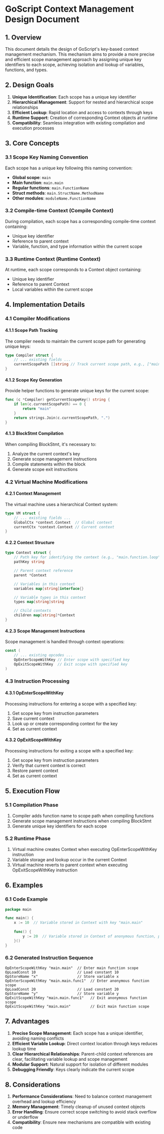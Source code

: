 # GoScript Context Management Design Document

## 1. Overview

This document details the design of GoScript's key-based context management mechanism. This mechanism aims to provide a more precise and efficient scope management approach by assigning unique key identifiers to each scope, achieving isolation and lookup of variables, functions, and types.

## 2. Design Goals

1. **Unique Identification**: Each scope has a unique key identifier
2. **Hierarchical Management**: Support for nested and hierarchical scope relationships
3. **Efficient Lookup**: Rapid location and access to contexts through keys
4. **Runtime Support**: Creation of corresponding Context objects at runtime
5. **Compatibility**: Seamless integration with existing compilation and execution processes

## 3. Core Concepts

### 3.1 Scope Key Naming Convention

Each scope has a unique key following this naming convention:

- **Global scope**: `main`
- **Main function**: `main.main`
- **Regular functions**: `main.FunctionName`
- **Struct methods**: `main.StructName.MethodName`
- **Other modules**: `moduleName.FunctionName`

### 3.2 Compile-time Context (Compile Context)

During compilation, each scope has a corresponding compile-time context containing:
- Unique key identifier
- Reference to parent context
- Variable, function, and type information within the current scope

### 3.3 Runtime Context (Runtime Context)

At runtime, each scope corresponds to a Context object containing:
- Unique key identifier
- Reference to parent Context
- Local variables within the current scope

## 4. Implementation Details

### 4.1 Compiler Modifications

#### 4.1.1 Scope Path Tracking

The compiler needs to maintain the current scope path for generating unique keys:

```go
type Compiler struct {
    // ... existing fields ...
    currentScopePath []string // Track current scope path, e.g., ["main", "main"] for main function
}
```

#### 4.1.2 Scope Key Generation

Provide helper functions to generate unique keys for the current scope:

```go
func (c *Compiler) getCurrentScopeKey() string {
    if len(c.currentScopePath) == 0 {
        return "main"
    }
    return strings.Join(c.currentScopePath, ".")
}
```

#### 4.1.3 BlockStmt Compilation

When compiling BlockStmt, it's necessary to:
1. Analyze the current context's key
2. Generate scope management instructions
3. Compile statements within the block
4. Generate scope exit instructions

### 4.2 Virtual Machine Modifications

#### 4.2.1 Context Management

The virtual machine uses a hierarchical Context system:

```go
type VM struct {
    // ... existing fields ...
    GlobalCtx *context.Context  // Global context
    currentCtx *context.Context // Current context
}
```

#### 4.2.2 Context Structure

```go
type Context struct {
    // Path key for identifying the context (e.g., "main.function.loop")
    pathKey string

    // Parent context reference
    parent *Context

    // Variables in this context
    variables map[string]interface{}

    // Variable types in this context
    types map[string]string

    // Child contexts
    children map[string]*Context
}
```

#### 4.2.3 Scope Management Instructions

Scope management is handled through context operations:

```go
const (
    // ... existing opcodes ...
    OpEnterScopeWithKey // Enter scope with specified key
    OpExitScopeWithKey  // Exit scope with specified key
)
```

### 4.3 Instruction Processing

#### 4.3.1 OpEnterScopeWithKey

Processing instructions for entering a scope with a specified key:
1. Get scope key from instruction parameters
2. Save current context
3. Look up or create corresponding context for the key
4. Set as current context

#### 4.3.2 OpExitScopeWithKey

Processing instructions for exiting a scope with a specified key:
1. Get scope key from instruction parameters
2. Verify that current context is correct
3. Restore parent context
4. Set as current context

## 5. Execution Flow

### 5.1 Compilation Phase

1. Compiler adds function name to scope path when compiling functions
2. Generate scope management instructions when compiling BlockStmt
3. Generate unique key identifiers for each scope

### 5.2 Runtime Phase

1. Virtual machine creates Context when executing OpEnterScopeWithKey instruction
2. Variable storage and lookup occur in the current Context
3. Virtual machine reverts to parent context when executing OpExitScopeWithKey instruction

## 6. Examples

### 6.1 Code Example

```go
package main

func main() {
    x := 10  // Variable stored in Context with key "main.main"
    
    func() {
        y := 20  // Variable stored in Context of anonymous function, parent is "main.main"
    }()
}
```

### 6.2 Generated Instruction Sequence

```
OpEnterScopeWithKey "main.main"  // Enter main function scope
OpLoadConst 10                   // Load constant 10
OpStoreName "x"                  // Store variable x
OpEnterScopeWithKey "main.main.func1"  // Enter anonymous function scope
OpLoadConst 20                   // Load constant 20
OpStoreName "y"                  // Store variable y
OpExitScopeWithKey "main.main.func1"   // Exit anonymous function scope
OpExitScopeWithKey "main.main"         // Exit main function scope
```

## 7. Advantages

1. **Precise Scope Management**: Each scope has a unique identifier, avoiding naming conflicts
2. **Efficient Variable Lookup**: Direct context location through keys reduces lookup time
3. **Clear Hierarchical Relationships**: Parent-child context references are clear, facilitating variable lookup and scope management
4. **Modular Support**: Natural support for isolation of different modules
5. **Debugging Friendly**: Keys clearly indicate the current scope

## 8. Considerations

1. **Performance Considerations**: Need to balance context management overhead and lookup efficiency
2. **Memory Management**: Timely cleanup of unused context objects
3. **Error Handling**: Ensure correct scope switching to avoid stack overflow or underflow
4. **Compatibility**: Ensure new mechanisms are compatible with existing code